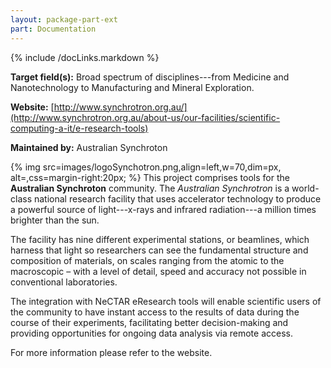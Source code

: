 ```yaml
---
layout: package-part-ext
part: Documentation
---
```

{% include /docLinks.markdown %}

**Target field(s):** Broad spectrum of disciplines---from Medicine and Nanotechnology to Manufacturing and Mineral Exploration. 

**Website:** [http://www.synchrotron.org.au/](http://www.synchrotron.org.au/about-us/our-facilities/scientific-computing-a-it/e-research-tools)

**Maintained by:** Australian Synchroton

{% img src=images/logoSynchotron.png,align=left,w=70,dim=px, alt=,css=margin-right:20px; %}
This project comprises tools for the **Australian Synchroton** community.
The *Australian Synchrotron* is a world-class national research facility that uses accelerator technology to produce a powerful source of light---x-rays and infrared radiation---a million times brighter than the sun.

The facility has nine different experimental stations, or beamlines, which harness that light so researchers can see the fundamental structure and composition of materials, on scales ranging from the atomic to the macroscopic – with a level of detail, speed and accuracy not possible in conventional laboratories.

The integration with NeCTAR eResearch tools will enable scientific users of the community to have instant access to the results of data during the course of their experiments, facilitating better decision-making and providing opportunities for ongoing data analysis via remote access.

For more information please refer to the website.
